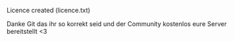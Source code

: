 Licence created (licence.txt)

Danke Git das ihr so korrekt seid und der Community kostenlos eure Server bereitstellt <3